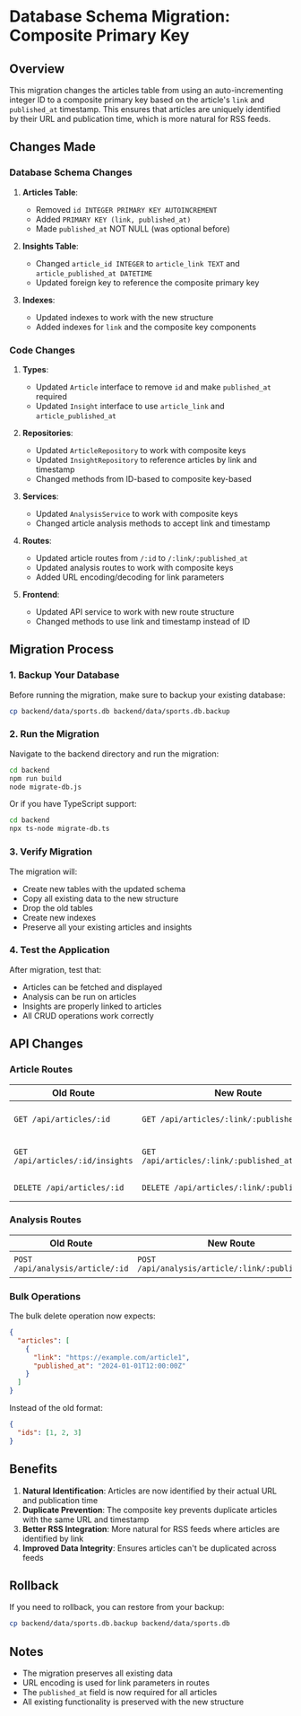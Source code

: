 # Database Schema Migration: Composite Primary Key

## Overview

This migration changes the articles table from using an auto-incrementing integer ID to a composite primary key based on the article's `link` and `published_at` timestamp. This ensures that articles are uniquely identified by their URL and publication time, which is more natural for RSS feeds.

## Changes Made

### Database Schema Changes

1. **Articles Table**:
   - Removed `id INTEGER PRIMARY KEY AUTOINCREMENT`
   - Added `PRIMARY KEY (link, published_at)`
   - Made `published_at` NOT NULL (was optional before)

2. **Insights Table**:
   - Changed `article_id INTEGER` to `article_link TEXT` and `article_published_at DATETIME`
   - Updated foreign key to reference the composite primary key

3. **Indexes**:
   - Updated indexes to work with the new structure
   - Added indexes for `link` and the composite key components

### Code Changes

1. **Types**:
   - Updated `Article` interface to remove `id` and make `published_at` required
   - Updated `Insight` interface to use `article_link` and `article_published_at`

2. **Repositories**:
   - Updated `ArticleRepository` to work with composite keys
   - Updated `InsightRepository` to reference articles by link and timestamp
   - Changed methods from ID-based to composite key-based

3. **Services**:
   - Updated `AnalysisService` to work with composite keys
   - Changed article analysis methods to accept link and timestamp

4. **Routes**:
   - Updated article routes from `/:id` to `/:link/:published_at`
   - Updated analysis routes to work with composite keys
   - Added URL encoding/decoding for link parameters

5. **Frontend**:
   - Updated API service to work with new route structure
   - Changed methods to use link and timestamp instead of ID

## Migration Process

### 1. Backup Your Database

Before running the migration, make sure to backup your existing database:

```bash
cp backend/data/sports.db backend/data/sports.db.backup
```

### 2. Run the Migration

Navigate to the backend directory and run the migration:

```bash
cd backend
npm run build
node migrate-db.js
```

Or if you have TypeScript support:

```bash
cd backend
npx ts-node migrate-db.ts
```

### 3. Verify Migration

The migration will:
- Create new tables with the updated schema
- Copy all existing data to the new structure
- Drop the old tables
- Create new indexes
- Preserve all your existing articles and insights

### 4. Test the Application

After migration, test that:
- Articles can be fetched and displayed
- Analysis can be run on articles
- Insights are properly linked to articles
- All CRUD operations work correctly

## API Changes

### Article Routes

| Old Route | New Route | Description |
|-----------|-----------|-------------|
| `GET /api/articles/:id` | `GET /api/articles/:link/:published_at` | Get article by link and timestamp |
| `GET /api/articles/:id/insights` | `GET /api/articles/:link/:published_at/insights` | Get article with insights |
| `DELETE /api/articles/:id` | `DELETE /api/articles/:link/:published_at` | Delete article |

### Analysis Routes

| Old Route | New Route | Description |
|-----------|-----------|-------------|
| `POST /api/analysis/article/:id` | `POST /api/analysis/article/:link/:published_at` | Analyze article |

### Bulk Operations

The bulk delete operation now expects:

```json
{
  "articles": [
    {
      "link": "https://example.com/article1",
      "published_at": "2024-01-01T12:00:00Z"
    }
  ]
}
```

Instead of the old format:

```json
{
  "ids": [1, 2, 3]
}
```

## Benefits

1. **Natural Identification**: Articles are now identified by their actual URL and publication time
2. **Duplicate Prevention**: The composite key prevents duplicate articles with the same URL and timestamp
3. **Better RSS Integration**: More natural for RSS feeds where articles are identified by link
4. **Improved Data Integrity**: Ensures articles can't be duplicated across feeds

## Rollback

If you need to rollback, you can restore from your backup:

```bash
cp backend/data/sports.db.backup backend/data/sports.db
```

## Notes

- The migration preserves all existing data
- URL encoding is used for link parameters in routes
- The `published_at` field is now required for all articles
- All existing functionality is preserved with the new structure
